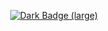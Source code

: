 <p align="center">
  <a href="https://www.codewars.com/users/fDAX" target="_blank">
    <img alt="Dark Badge (large)" class="hidden dark:block" src="https://www.codewars.com/users/dxxbletriiiple/badges/large">
  </a>
</p>
